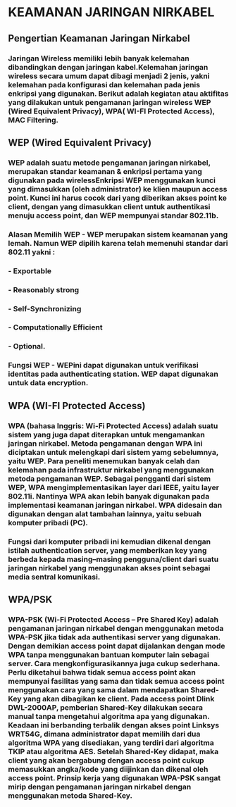 # KEAMANAN JARINGAN NIRKABEL

## Pengertian Keamanan Jaringan Nirkabel
### Jaringan Wireless memiliki lebih banyak kelemahan dibandingkan dengan jaringan kabel.Kelemahan jaringan wireless secara umum dapat dibagi menjadi 2 jenis, yakni kelemahan pada konfigurasi dan kelemahan pada jenis enkripsi yang digunakan. Berikut adalah kegiatan atau aktifitas yang dilakukan untuk pengamanan jaringan wireless WEP (Wired Equivalent Privacy), WPA( WI-FI Protected Access), MAC Filtering.

## WEP (Wired Equivalent Privacy)
### WEP adalah suatu metode pengamanan jaringan nirkabel, merupakan standar keamanan & enkripsi pertama yang digunakan pada wirelessEnkripsi WEP menggunakan kunci yang dimasukkan (oleh administrator) ke klien maupun access point. Kunci ini harus cocok dari yang diberikan akses point ke client, dengan yang dimasukkan client untuk authentikasi menuju access point, dan WEP mempunyai standar 802.11b.
### Alasan Memilih WEP - WEP merupakan sistem keamanan yang lemah. Namun WEP dipilih karena telah memenuhi standar dari 802.11 yakni :
### - Exportable
### - Reasonably strong
### - Self-Synchronizing
### - Computationally Efficient
### - Optional.
### Fungsi WEP - WEPini dapat digunakan untuk verifikasi identitas pada authenticating station. WEP dapat digunakan untuk data encryption.
 
## WPA (WI-FI Protected Access)
### WPA (bahasa Inggris: Wi-Fi Protected Access) adalah suatu sistem yang juga dapat diterapkan untuk mengamankan jaringan nirkabel. Metoda pengamanan dengan WPA ini diciptakan untuk melengkapi dari sistem yamg sebelumnya, yaitu WEP. Para peneliti menemukan banyak celah dan kelemahan pada infrastruktur nirkabel yang menggunakan metoda pengamanan WEP. Sebagai pengganti dari sistem WEP, WPA mengimplementasikan layer dari IEEE, yaitu layer 802.11i. Nantinya WPA akan lebih banyak digunakan pada implementasi keamanan jaringan nirkabel. WPA didesain dan digunakan dengan alat tambahan lainnya, yaitu sebuah komputer pribadi (PC).
### Fungsi dari komputer pribadi ini kemudian dikenal dengan istilah authentication server, yang memberikan key yang berbeda kepada masing–masing pengguna/client dari suatu jaringan nirkabel yang menggunakan akses point sebagai media sentral komunikasi.

## WPA/PSK
### WPA-PSK (Wi-Fi Protected Access – Pre Shared Key) adalah pengamanan jaringan nirkabel dengan menggunakan metoda WPA-PSK jika tidak ada authentikasi server yang digunakan. Dengan demikian access point dapat dijalankan dengan mode WPA tanpa menggunakan bantuan komputer lain sebagai server. Cara mengkonfigurasikannya juga cukup sederhana. Perlu diketahui bahwa tidak semua access point akan mempunyai fasilitas yang sama dan tidak semua access point menggunakan cara yang sama dalam mendapatkan Shared-Key yang akan dibagikan ke client. Pada access point Dlink DWL-2000AP, pemberian Shared-Key dilakukan secara manual tanpa mengetahui algoritma apa yang digunakan. Keadaan ini berbanding terbalik dengan akses point Linksys WRT54G, dimana administrator dapat memilih dari dua algoritma WPA yang disediakan, yang terdiri dari algoritma TKIP atau algoritma AES. Setelah Shared-Key didapat, maka client yang akan bergabung dengan access point cukup memasukkan angka/kode yang diijinkan dan dikenal oleh access point. Prinsip kerja yang digunakan WPA-PSK sangat mirip dengan pengamanan jaringan nirkabel dengan menggunakan metoda Shared-Key.

